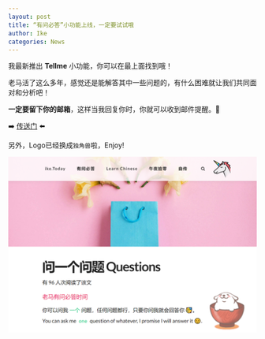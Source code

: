 ```yaml
---
layout: post
title: “有问必答”小功能上线，一定要试试哦
author: Ike
categories: News
---
```


我最新推出 **Tellme** 小功能，你可以在最上面找到哦！

老马活了这么多年，感觉还是能解答其中一些问题的，有什么困难就让我们共同面对和分析吧！

**一定要留下你的邮箱**，这样当我回复你时，你就可以收到邮件提醒。🤫

➡️ [传送门](/messages/) ⬅️

另外，Logo已经换成``独角兽``啦，Enjoy!

![截图](/assets/img/posts/2020/ask-a-question-to-me.png)